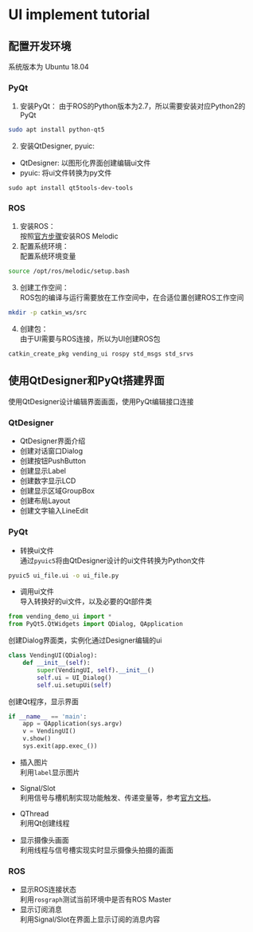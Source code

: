 # UI implement tutorial

## 配置开发环境
系统版本为 Ubuntu 18.04
### PyQt
1. 安装PyQt：
由于ROS的Python版本为2.7，所以需要安装对应Python2的PyQt
```bash
sudo apt install python-qt5
```
2. 安装QtDesigner, pyuic:
- QtDesigner: 以图形化界面创建编辑ui文件
- pyuic: 将ui文件转换为py文件
```
sudo apt install qt5tools-dev-tools
```
### ROS
1. 安装ROS：\
按照[官方步骤](http://wiki.ros.org/melodic/Installation/Ubuntu)安装ROS Melodic
2. 配置系统环境：\
配置系统环境变量
```bash
source /opt/ros/melodic/setup.bash
```
3. 创建工作空间：\
ROS包的编译与运行需要放在工作空间中，在合适位置创建ROS工作空间
```bash
mkdir -p catkin_ws/src
```
4. 创建包：\
由于UI需要与ROS连接，所以为UI创建ROS包
```bash
catkin_create_pkg vending_ui rospy std_msgs std_srvs
```
## 使用QtDesigner和PyQt搭建界面
使用QtDesigner设计编辑界面画面，使用PyQt编辑接口连接
### QtDesigner
- QtDesigner界面介绍
- 创建对话窗口Dialog
- 创建按钮PushButton
- 创建显示Label
- 创建数字显示LCD
- 创建显示区域GroupBox
- 创建布局Layout
- 创建文字输入LineEdit
### PyQt
- 转换ui文件\
通过`pyuic5`将由QtDesigner设计的ui文件转换为Python文件
```bash
pyuic5 ui_file.ui -o ui_file.py
```
- 调用ui文件\
导入转换好的ui文件，以及必要的Qt部件类
```python
from vending_demo_ui import *
from PyQt5.QtWidgets import QDialog, QApplication
```
创建Dialog界面类，实例化通过Designer编辑的ui
```python
class VendingUI(QDialog):
    def __init__(self):
        super(VendingUI, self).__init__()
        self.ui = UI_Dialog()
        self.ui.setupUi(self)
```
创建Qt程序，显示界面
```python
if __name__ == 'main':
    app = QApplication(sys.argv)
    v = VendingUI()
    v.show()
    sys.exit(app.exec_())
```
- 插入图片\
利用`label`显示图片
- Signal/Slot\
利用信号与槽机制实现功能触发、传递变量等，参考[官方文档](https://www.riverbankcomputing.com/static/Docs/PyQt5/signals_slots.html)。

- QThread\
利用Qt创建线程
- 显示摄像头画面\
利用线程与信号槽实现实时显示摄像头拍摄的画面
### ROS
- 显示ROS连接状态\
利用`rosgraph`测试当前环境中是否有ROS Master
- 显示订阅消息\
利用Signal/Slot在界面上显示订阅的消息内容